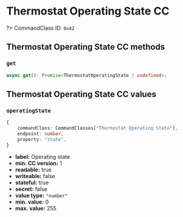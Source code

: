 # Thermostat Operating State CC

?> CommandClass ID: `0x42`

## Thermostat Operating State CC methods

### `get`

```ts
async get(): Promise<ThermostatOperatingState | undefined>;
```

## Thermostat Operating State CC values

### `operatingState`

```ts
{
	commandClass: CommandClasses["Thermostat Operating State"],
	endpoint: number,
	property: "state",
}
```

-   **label:** Operating state
-   **min. CC version:** 1
-   **readable:** true
-   **writeable:** false
-   **stateful:** true
-   **secret:** false
-   **value type:** `"number"`
-   **min. value:** 0
-   **max. value:** 255
